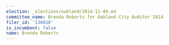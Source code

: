 ```yaml
---
election: _elections/oakland/2014-11-04.md
committee_name: Brenda Roberts for Oakland City Auditor 2014
filer_id: '136810'
is_incumbent: false
name: Brenda Roberts
---
```


